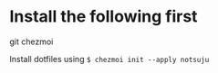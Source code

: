 # Install the following first
git
chezmoi


Install dotfiles using 
``` $ chezmoi init --apply notsuju ```
